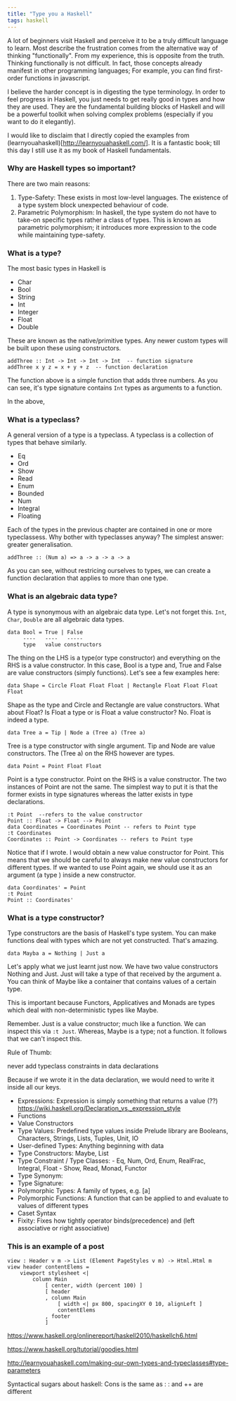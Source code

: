 ```yaml
---
title: "Type you a Haskell"
tags: haskell
---
```


A lot of beginners visit Haskell and perceive it to be a truly difficult language to learn. Most describe the frustration comes from the alternative way of thinking "functionally". From my experience, this is opposite from the truth. Thinking functionally is not difficult. In fact, those concepts already manifest in other programming languages; For example, you can find first-order functions in javascript. 

I believe the harder concept is in digesting the type terminology. In order to feel progress in Haskell, you just needs to get really good in types and how they are used. They are the fundamental building blocks of Haskell and will be a powerful toolkit when solving complex problems (especially if you want to do it elegantly). 

I would like to disclaim that I directly copied the examples from (learnyouahaskell)[http://learnyouahaskell.com/]. It is a fantastic book; till this day I still use it as my book of Haskell fundamentals.  

### Why are Haskell types so important? 

There are two main reasons: 
1. Type-Safety: These exists in most low-level languages. The existence of a type system block unexpected behaviour of code.  
2. Parametric Polymorphism: In haskell, the type system do not have to take-on specific types rather a class of types. This is known as parametric polymorphism; it introduces more expression to the code while maintaining type-safety. 

### What is a type?

The most basic types in Haskell is 

- Char
- Bool
- String
- Int
- Integer
- Float 
- Double

These are known as the native/primitive types. Any newer custom types will be built upon these using constructors.   

```
addThree :: Int -> Int -> Int -> Int  -- function signature
addThree x y z = x + y + z  -- function declaration  
```

The function above is a simple function that adds three numbers. As you can see, it's type signature contains `Int` types as arguments to a function.  

In the above, 


### What is a typeclass? 

A general version of a type is a typeclass. A typeclass is a collection of types that behave similarly. 

- Eq
- Ord 
- Show
- Read 
- Enum
- Bounded 
- Num 
- Integral
- Floating

Each of the types in the previous chapter are contained in one or more typeclassess. Why bother with typeclasses anyway? The simplest answer: greater generalisation. 

```
addThree :: (Num a) => a -> a -> a -> a
```

As you can see, without restricing ourselves to types, we can create a function declaration that applies to more than one type. 

### What is an algebraic data type?

A type is synonymous with an algebraic data type. Let's not forget this. `Int`, `Char`, `Double` are all algebraic data types. 

```
data Bool = True | False 
     ----   ----   -----
     type   value constructors
```

The thing on the LHS is a type(or type constructor) and everything on the RHS is a value constructor. In this case, Bool is a type and, True and False are value constructors (simply functions). Let's see a few examples here:

```
data Shape = Circle Float Float Float | Rectangle Float Float Float Float   
```
Shape as the type and Circle and Rectangle are value constructors. What about Float? Is Float a type or is Float a value constructor? No. Float is indeed a type. 

```
data Tree a = Tip | Node a (Tree a) (Tree a)
```
Tree is a type constructor with single argument. Tip and Node are value constructors. The (Tree a) on the RHS however are types. 

```
data Point = Point Float Float 
```
Point is a type constructor. Point on the RHS is a value constructor. The two instances of Point are not the same. The simplest way to put it is that the former exists in type signatures whereas the latter exists in type declarations. 

```
:t Point  --refers to the value constructor
Point :: Float -> Float --> Point 
data Coordinates = Coordinates Point -- refers to Point type
:t Coordinates 
Coordinates :: Point -> Coordinates -- refers to Point type 
```

Notice that if I wrote. I would obtain a new value constructor for Point. This means that we should be careful to always make new value constructors for different types. If we wanted to use Point again, we should use it as an argument (a type ) inside a new constructor. 

```
data Coordinates' = Point 
:t Point 
Point :: Coordinates'  
```

### What is a type constructor? 

Type constructors are the basis of Haskell's type system. You can make functions deal with types which are not yet constructed. That's amazing.   

```
data Mayba a = Nothing | Just a
```

Let's apply what we just learnt just now. We have two value constructors Nothing and Just. Just will take a type of that received by the argument a. You can think of Maybe like a container that contains values of a certain type. 

This is important because Functors, Applicatives and Monads are types which deal with non-deterministic types like Maybe.

Remember. Just is a value constructor; much like a function. We can inspect this via `:t Just`. Whereas, Maybe is a type; not a function. It follows that we can't inspect this.














Rule of Thumb: 

never add typeclass constraints in data declarations

Because if we wrote it in the data declaration, we would need to write it inside all our keys. 






- Expressions: Expression is simply something that returns a value (??)
https://wiki.haskell.org/Declaration_vs._expression_style
- Functions
- Value Constructors
- Type Values: Predefined type values inside Prelude library are Booleans, Characters, Strings, Lists, Tuples, Unit, IO 
- User-defined Types: Anything beginning with data
- Type Constructors: Maybe, List 
- Type Constraint / Type Classes: 
        - Eq, Num, Ord, Enum, RealFrac, Integral, Float
        - Show, Read, Monad, Functor
- Type Synonym: 
- Type Signature:
- Polymorphic Types: A family of types, e.g. [a]
- Polymorphic Functions: A function that can be applied to and evaluate to values of different types
- Caset Syntax
- Fixity: Fixes how tightly operator binds(precedence) and (left associative or right associative)
### This is an example of a post


```
view : Header v m -> List (Element PageStyles v m) -> Html.Html m
view header contentElems =
    viewport stylesheet <|
        column Main
            [ center, width (percent 100) ]
            [ header
            , column Main
                [ width <| px 800, spacingXY 0 10, alignLeft ]
                contentElems
            , footer
            ]
```

https://www.haskell.org/onlinereport/haskell2010/haskellch6.html

https://www.haskell.org/tutorial/goodies.html

http://learnyouahaskell.com/making-our-own-types-and-typeclasses#type-parameters

Syntactical sugars about haskell:
Cons is the same as : 
: and ++ are different 